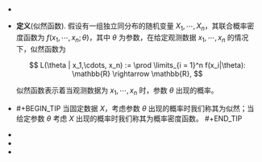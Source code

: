 -
- **定义**(似然函数). 假设有一组独立同分布的随机变量 $X_1,\cdots, X_n$，其联合概率密度函数为 $f(x_1,\cdots, x_n; \theta)$，其中 $\theta$ 为参数，在给定观测数据 $x_1,\cdots, x_n$ 的情况下，似然函数为
  
  $$ L(\theta | x_1,\cdots, x_n) := \prod \limits_{i = 1}^n f(x_i|\theta): \mathbb{R} \rightarrow \mathbb{R}, $$
  
  似然函数表示着当观测数据为 $x_1,\cdots, x_n$ 时，参数 $\theta$ 出现的概率。
- #+BEGIN_TIP
  当固定数据 $X$，考虑参数 $\theta$ 出现的概率时我们称其为似然；当给定参数 $\theta$ 考虑 $X$ 出现的概率时我们称其为概率密度函数。
  #+END_TIP
-
-
-
